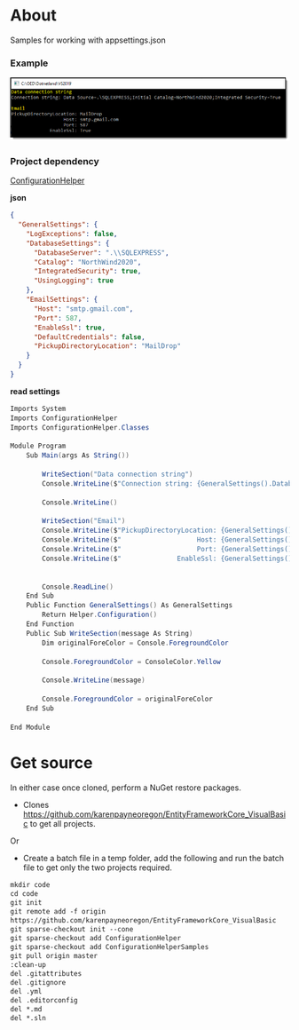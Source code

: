 ﻿# About

Samples for working with appsettings.json

### Example

![screen](../assets/configuration1vb.png)

### Project dependency

[ConfigurationHelper](https://github.com/karenpayneoregon/EntityFrameworkCore_VisualBasic/tree/master/ConfigurationHelper)

**json**
```json
{
  "GeneralSettings": {
    "LogExceptions": false,
    "DatabaseSettings": {
      "DatabaseServer": ".\\SQLEXPRESS",
      "Catalog": "NorthWind2020",
      "IntegratedSecurity": true,
      "UsingLogging": true
    },
    "EmailSettings": {
      "Host": "smtp.gmail.com",
      "Port": 587,
      "EnableSsl": true,
      "DefaultCredentials": false,
      "PickupDirectoryLocation": "MailDrop"
    }
  }
}
```
**read settings**

```csharp
Imports System
Imports ConfigurationHelper
Imports ConfigurationHelper.Classes

Module Program
    Sub Main(args As String())

        WriteSection("Data connection string")
        Console.WriteLine($"Connection string: {GeneralSettings().DatabaseSettings.ConnectionString}")

        Console.WriteLine()

        WriteSection("Email")
        Console.WriteLine($"PickupDirectoryLocation: {GeneralSettings().EmailSettings.PickupDirectoryLocation}")
        Console.WriteLine($"                   Host: {GeneralSettings().EmailSettings.Host}")
        Console.WriteLine($"                   Port: {GeneralSettings().EmailSettings.Port}")
        Console.WriteLine($"              EnableSsl: {GeneralSettings().EmailSettings.EnableSsl}")


        Console.ReadLine()
    End Sub
    Public Function GeneralSettings() As GeneralSettings
        Return Helper.Configuration()
    End Function
    Public Sub WriteSection(message As String)
        Dim originalForeColor = Console.ForegroundColor

        Console.ForegroundColor = ConsoleColor.Yellow

        Console.WriteLine(message)
        
        Console.ForegroundColor = originalForeColor
    End Sub

End Module
```

# Get source

In either case once cloned, perform a NuGet restore packages.

* Clones https://github.com/karenpayneoregon/EntityFrameworkCore_VisualBasic to get all projects.

Or

* Create a batch file in a temp folder, add the following and run the batch file to get only the two projects required.

```batch
mkdir code
cd code
git init
git remote add -f origin https://github.com/karenpayneoregon/EntityFrameworkCore_VisualBasic
git sparse-checkout init --cone
git sparse-checkout add ConfigurationHelper
git sparse-checkout add ConfigurationHelperSamples
git pull origin master
:clean-up
del .gitattributes
del .gitignore
del .yml
del .editorconfig
del *.md
del *.sln
```